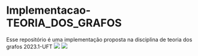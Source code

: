 # Implementacao-TEORIA_DOS_GRAFOS
Esse repositório é uma implementação proposta na disciplina de teoria dos grafos 2023.1-UFT
![](https://github.com/uiuqM/Implementacao-TEORIA_DOS_GRAFOS/assets/92444032/7e87f38c-7da2-49ed-86fc-98c989c00c0c)
![](https://github.com/uiuqM/Implementacao-TEORIA_DOS_GRAFOS/assets/92444032/6a5198bb-809e-41ea-959e-32993f37068d)
